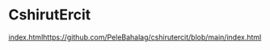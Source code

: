 # CshirutErcit

[index.html](https://github.com/PeleBahalag/cshirutercit/blob/main/index.html)https://github.com/PeleBahalag/cshirutercit/blob/main/index.html
